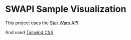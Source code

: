 # SWAPI Sample Visualization

This project uses the [Star Wars API](https://swapi.dev/)

And used [Tailwind CSS](https://tailwindcss.com/)
